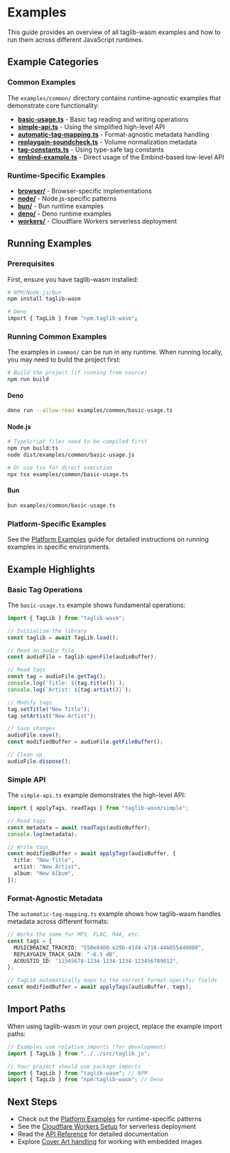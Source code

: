 # Examples

This guide provides an overview of all taglib-wasm examples and how to run them
across different JavaScript runtimes.

## Example Categories

### Common Examples

The `examples/common/` directory contains runtime-agnostic examples that
demonstrate core functionality:

- **[basic-usage.ts](https://github.com/CharlesWiltgen/taglib-wasm/blob/main/examples/common/basic-usage.ts)** -
  Basic tag reading and writing operations
- **[simple-api.ts](https://github.com/CharlesWiltgen/taglib-wasm/blob/main/examples/common/simple-api.ts)** -
  Using the simplified high-level API
- **[automatic-tag-mapping.ts](https://github.com/CharlesWiltgen/taglib-wasm/blob/main/examples/common/automatic-tag-mapping.ts)** -
  Format-agnostic metadata handling
- **[replaygain-soundcheck.ts](https://github.com/CharlesWiltgen/taglib-wasm/blob/main/examples/common/replaygain-soundcheck.ts)** -
  Volume normalization metadata
- **[tag-constants.ts](https://github.com/CharlesWiltgen/taglib-wasm/blob/main/examples/common/tag-constants.ts)** -
  Using type-safe tag constants
- **[embind-example.ts](https://github.com/CharlesWiltgen/taglib-wasm/blob/main/examples/common/embind-example.ts)** -
  Direct usage of the Embind-based low-level API

### Runtime-Specific Examples

- **[browser/](https://github.com/CharlesWiltgen/taglib-wasm/tree/main/examples/browser)** -
  Browser-specific implementations
- **[node/](https://github.com/CharlesWiltgen/taglib-wasm/tree/main/examples/node)** -
  Node.js-specific patterns
- **[bun/](https://github.com/CharlesWiltgen/taglib-wasm/tree/main/examples/bun)** -
  Bun runtime examples
- **[deno/](https://github.com/CharlesWiltgen/taglib-wasm/tree/main/examples/deno)** -
  Deno runtime examples
- **[workers/](https://github.com/CharlesWiltgen/taglib-wasm/tree/main/examples/workers)** -
  Cloudflare Workers serverless deployment

## Running Examples

### Prerequisites

First, ensure you have taglib-wasm installed:

```bash
# NPM/Node.js/Bun
npm install taglib-wasm

# Deno
import { TagLib } from "npm:taglib-wasm";
```

### Running Common Examples

The examples in `common/` can be run in any runtime. When running locally, you
may need to build the project first:

```bash
# Build the project (if running from source)
npm run build
```

#### Deno

```bash
deno run --allow-read examples/common/basic-usage.ts
```

#### Node.js

```bash
# TypeScript files need to be compiled first
npm run build:ts
node dist/examples/common/basic-usage.js

# Or use tsx for direct execution
npx tsx examples/common/basic-usage.ts
```

#### Bun

```bash
bun examples/common/basic-usage.ts
```

### Platform-Specific Examples

See the [Platform Examples](./platform-examples.md) guide for detailed
instructions on running examples in specific environments.

## Example Highlights

### Basic Tag Operations

The `basic-usage.ts` example shows fundamental operations:

```typescript
import { TagLib } from "taglib-wasm";

// Initialize the library
const taglib = await TagLib.load();

// Read an audio file
const audioFile = taglib.openFile(audioBuffer);

// Read tags
const tag = audioFile.getTag();
console.log(`Title: ${tag.title()}`);
console.log(`Artist: ${tag.artist()}`);

// Modify tags
tag.setTitle("New Title");
tag.setArtist("New Artist");

// Save changes
audioFile.save();
const modifiedBuffer = audioFile.getFileBuffer();

// Clean up
audioFile.dispose();
```

### Simple API

The `simple-api.ts` example demonstrates the high-level API:

```typescript
import { applyTags, readTags } from "taglib-wasm/simple";

// Read tags
const metadata = await readTags(audioBuffer);
console.log(metadata);

// Write tags
const modifiedBuffer = await applyTags(audioBuffer, {
  title: "New Title",
  artist: "New Artist",
  album: "New Album",
});
```

### Format-Agnostic Metadata

The `automatic-tag-mapping.ts` example shows how taglib-wasm handles metadata
across different formats:

```typescript
// Works the same for MP3, FLAC, M4A, etc.
const tags = {
  MUSICBRAINZ_TRACKID: "550e8400-e29b-41d4-a716-446655440000",
  REPLAYGAIN_TRACK_GAIN: "-6.5 dB",
  ACOUSTID_ID: "12345678-1234-1234-1234-123456789012",
};

// TagLib automatically maps to the correct format-specific fields
const modifiedBuffer = await applyTags(audioBuffer, tags);
```

## Import Paths

When using taglib-wasm in your own project, replace the example import paths:

```typescript
// Examples use relative imports (for development)
import { TagLib } from "../../src/taglib.js";

// Your project should use package imports
import { TagLib } from "taglib-wasm"; // NPM
import { TagLib } from "npm:taglib-wasm"; // Deno
```

## Next Steps

- Check out the [Platform Examples](./platform-examples.md) for runtime-specific
  patterns
- See the [Cloudflare Workers Setup](./workers-setup.md) for serverless
  deployment
- Read the [API Reference](/API.md) for detailed documentation
- Explore [Cover Art handling](./cover-art.md) for working with embedded images
